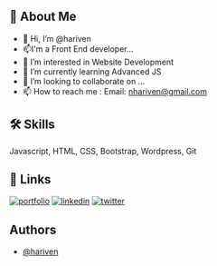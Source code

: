 
<!---
hariven/hariven is a ✨ special ✨ repository because its `README.md` (this file) appears on your GitHub profile.
You can click the Preview link to take a look at your changes.
--->




## 🚀 About Me
- 👋 Hi, I’m @hariven
- 📫I'm a Front End developer... 
- 👀 I’m interested in Website Development
- 🌱 I’m currently learning Advanced JS
- 💞️ I’m looking to collaborate on ...
- 📫 How to reach me : 
Email: nhariven@gmail.com



## 🛠 Skills
Javascript, HTML, CSS, Bootstrap, Wordpress, Git


## 🔗 Links
[![portfolio](https://img.shields.io/badge/my_portfolio-000?style=for-the-badge&logo=ko-fi&logoColor=white)](https://hariven.github.io/Portfolio_site/)
[![linkedin](https://img.shields.io/badge/linkedin-0A66C2?style=for-the-badge&logo=linkedin&logoColor=white)](https://www.linkedin.com/)
[![twitter](https://img.shields.io/badge/twitter-1DA1F2?style=for-the-badge&logo=twitter&logoColor=white)](https://twitter.com/)


## Authors

- [@hariven](https://github.com/hariven)


